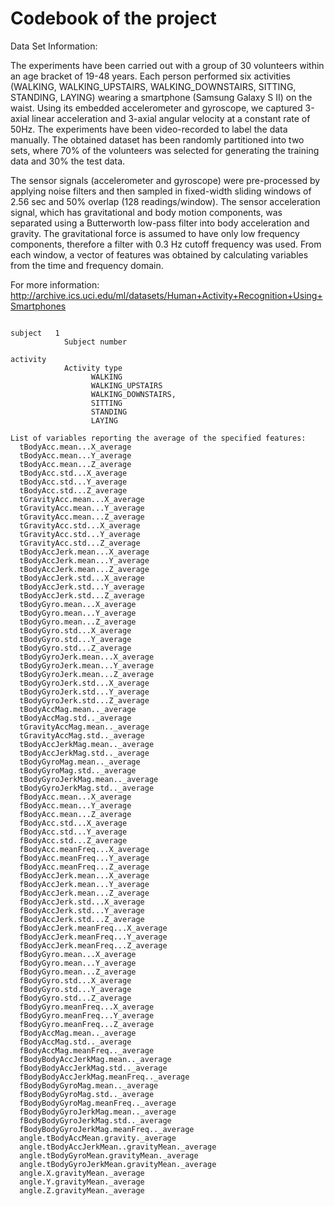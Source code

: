 Codebook of the project
==================================

Data Set Information:

The experiments have been carried out with a group of 30 volunteers within an age bracket of 19-48 years. Each person performed six activities (WALKING, WALKING_UPSTAIRS, WALKING_DOWNSTAIRS, SITTING, STANDING, LAYING) wearing a smartphone (Samsung Galaxy S II) on the waist. Using its embedded accelerometer and gyroscope, we captured 3-axial linear acceleration and 3-axial angular velocity at a constant rate of 50Hz. The experiments have been video-recorded to label the data manually. The obtained dataset has been randomly partitioned into two sets, where 70% of the volunteers was selected for generating the training data and 30% the test data.

The sensor signals (accelerometer and gyroscope) were pre-processed by applying noise filters and then sampled in fixed-width sliding windows of 2.56 sec and 50% overlap (128 readings/window). The sensor acceleration signal, which has gravitational and body motion components, was separated using a Butterworth low-pass filter into body acceleration and gravity. The gravitational force is assumed to have only low frequency components, therefore a filter with 0.3 Hz cutoff frequency was used. From each window, a vector of features was obtained by calculating variables from the time and frequency domain.

For more information: http://archive.ics.uci.edu/ml/datasets/Human+Activity+Recognition+Using+Smartphones

````

subject   1
            Subject number
                                  
activity  
            Activity type
                  WALKING
                  WALKING_UPSTAIRS
                  WALKING_DOWNSTAIRS,
                  SITTING
                  STANDING
                  LAYING
                  
List of variables reporting the average of the specified features:
  tBodyAcc.mean...X_average
  tBodyAcc.mean...Y_average
  tBodyAcc.mean...Z_average
  tBodyAcc.std...X_average
  tBodyAcc.std...Y_average
  tBodyAcc.std...Z_average
  tGravityAcc.mean...X_average
  tGravityAcc.mean...Y_average
  tGravityAcc.mean...Z_average
  tGravityAcc.std...X_average
  tGravityAcc.std...Y_average
  tGravityAcc.std...Z_average
  tBodyAccJerk.mean...X_average
  tBodyAccJerk.mean...Y_average
  tBodyAccJerk.mean...Z_average
  tBodyAccJerk.std...X_average
  tBodyAccJerk.std...Y_average
  tBodyAccJerk.std...Z_average
  tBodyGyro.mean...X_average
  tBodyGyro.mean...Y_average
  tBodyGyro.mean...Z_average
  tBodyGyro.std...X_average
  tBodyGyro.std...Y_average
  tBodyGyro.std...Z_average
  tBodyGyroJerk.mean...X_average
  tBodyGyroJerk.mean...Y_average
  tBodyGyroJerk.mean...Z_average
  tBodyGyroJerk.std...X_average
  tBodyGyroJerk.std...Y_average
  tBodyGyroJerk.std...Z_average
  tBodyAccMag.mean.._average
  tBodyAccMag.std.._average
  tGravityAccMag.mean.._average
  tGravityAccMag.std.._average
  tBodyAccJerkMag.mean.._average
  tBodyAccJerkMag.std.._average
  tBodyGyroMag.mean.._average
  tBodyGyroMag.std.._average
  tBodyGyroJerkMag.mean.._average
  tBodyGyroJerkMag.std.._average
  fBodyAcc.mean...X_average
  fBodyAcc.mean...Y_average
  fBodyAcc.mean...Z_average
  fBodyAcc.std...X_average
  fBodyAcc.std...Y_average
  fBodyAcc.std...Z_average
  fBodyAcc.meanFreq...X_average
  fBodyAcc.meanFreq...Y_average
  fBodyAcc.meanFreq...Z_average
  fBodyAccJerk.mean...X_average
  fBodyAccJerk.mean...Y_average
  fBodyAccJerk.mean...Z_average
  fBodyAccJerk.std...X_average
  fBodyAccJerk.std...Y_average
  fBodyAccJerk.std...Z_average
  fBodyAccJerk.meanFreq...X_average
  fBodyAccJerk.meanFreq...Y_average
  fBodyAccJerk.meanFreq...Z_average
  fBodyGyro.mean...X_average
  fBodyGyro.mean...Y_average
  fBodyGyro.mean...Z_average
  fBodyGyro.std...X_average
  fBodyGyro.std...Y_average
  fBodyGyro.std...Z_average
  fBodyGyro.meanFreq...X_average
  fBodyGyro.meanFreq...Y_average
  fBodyGyro.meanFreq...Z_average
  fBodyAccMag.mean.._average
  fBodyAccMag.std.._average
  fBodyAccMag.meanFreq.._average
  fBodyBodyAccJerkMag.mean.._average
  fBodyBodyAccJerkMag.std.._average
  fBodyBodyAccJerkMag.meanFreq.._average
  fBodyBodyGyroMag.mean.._average
  fBodyBodyGyroMag.std.._average
  fBodyBodyGyroMag.meanFreq.._average
  fBodyBodyGyroJerkMag.mean.._average
  fBodyBodyGyroJerkMag.std.._average
  fBodyBodyGyroJerkMag.meanFreq.._average
  angle.tBodyAccMean.gravity._average
  angle.tBodyAccJerkMean..gravityMean._average
  angle.tBodyGyroMean.gravityMean._average
  angle.tBodyGyroJerkMean.gravityMean._average
  angle.X.gravityMean._average
  angle.Y.gravityMean._average
  angle.Z.gravityMean._average
